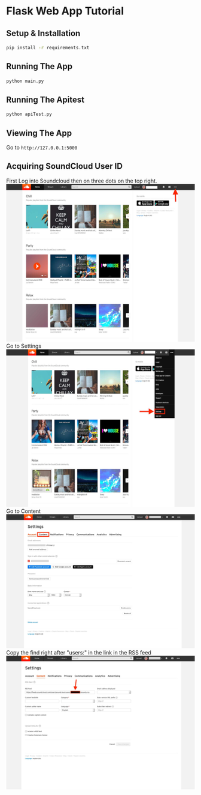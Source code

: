 # Flask Web App Tutorial

## Setup & Installation

```bash
pip install -r requirements.txt
```

## Running The App

```bash
python main.py
```
## Running The Apitest

```bash
python apiTest.py
```

## Viewing The App
Go to `http://127.0.0.1:5000`


## Acquiring SoundCloud User ID
First Log into Soundcloud then on three dots on the top right.
![alt text](https://github.com/kbj500/UNUS/blob/main/SoundCloudUserIDSteps/soundcloud03-1024x853.png)
Go to Settings
![alt text](https://github.com/kbj500/UNUS/blob/main/SoundCloudUserIDSteps/soundcloud04-1024x853.png)
Go to Content
![alt text](https://github.com/kbj500/UNUS/blob/main/SoundCloudUserIDSteps/soundcloud05-1024x727.png)
Copy the find right after "users:" in the link in the RSS feed 
![alt text](https://github.com/kbj500/UNUS/blob/main/SoundCloudUserIDSteps/soundcloud06-1024x723.png)


